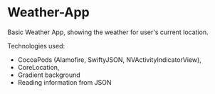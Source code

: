 # Weather-App
Basic Weather App, showing the weather for user's current location. 

Technologies used: 
* CocoaPods (Alamofire, SwiftyJSON, NVActivityIndicatorView), 
* CoreLocation, 
* Gradient background
* Reading information from JSON
